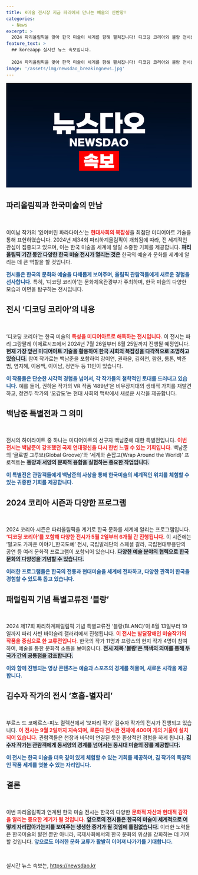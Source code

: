 ```yaml
---
title: K미술 전시장 지금 파리에서 만나는 예술의 신반향!
categories:
  - News
excerpt: >
  2024 파리올림픽을 맞아 한국 미술이 세계를 향해 펼쳐집니다! 디코딩 코리아와 블랑 전시를 통해 미디어아트와 장애인 예술가들의 창의력이 만나 한국 문화를 생생하게 소개합니다. 놓치지 마세요!
feature_text: >
  ## koreaapp 실시간 뉴스 속보입니다.

  2024 파리올림픽을 맞아 한국 미술이 세계를 향해 펼쳐집니다! 디코딩 코리아와 블랑 전시를 통해 미디어아트와 장애인 예술가들의 창의력이 만나 한국 문화를 생생하게 소개합니다. 놓치지 마세요!
image: '/assets/img/newsdao_breakingnews.jpg'
---
```


<p><img src="/assets/img/newsdao_breakingnews.jpg" alt="koreaapp 속보" /></p>

<h2 data-ke-size="size26">파리올림픽과 한국미술의 만남</h2>

<p data-ke-size="size16">&nbsp;</p>  

<p>이이남 작가의 ‘잃어버린 파라다이스’는 <b><span style="color: #ee2323;">현대사회의 복잡성</span></b>을 최첨단 미디어아트 기술을 통해 표현하였습니다. 2024년 제34회 파리하계올림픽이 개최됨에 따라, 전 세계적인 관심이 집중되고 있으며, 이는 한국 미술을 세계에 알릴 소중한 기회를 제공합니다. <b><span style="background-color: #21538527;">파리올림픽 기간 동안 다양한 한국 미술 전시가 열리는 것은</span></b> 한국의 예술과 문화를 세계에 알리는 데 큰 역할을 할 것입니다. </p>

<p><b><span style="color: #1a5490;">전시들은 한국의 문화와 예술을 다채롭게 보여주며, 올림픽 관람객들에게 새로운 경험을 선사합니다.</span></b> 특히, ‘디코딩 코리아’는 문화체육관광부가 주최하며, 한국 미술의 다양한 모습과 이면을 탐구하는 전시입니다.</p>

<h2 data-ke-size="size26">전시 ‘디코딩 코리아’의 내용</h2>

<p data-ke-size="size16">&nbsp;</p>  

<p>‘디코딩 코리아’는 한국 미술의 <b><span style="color: #ee2323;">특성을 미디어아트로 해독하는 전시입니다.</span></b> 이 전시는 파리 그랑팔레 이메르시프에서 2024년 7월 26일부터 8월 25일까지 진행될 예정입니다. <b><span style="background-color: #21538527;">현재 가장 앞선 미디어아트 기술을 활용하여 한국 사회의 복잡성을 다각적으로 조명하고 있습니다.</span></b> 참여 작가로는 백남준을 포함하여 강이연, 권하윤, 김희천, 람한, 룸톤, 박준범, 염지혜, 이용백, 이이남, 정연두 등 11인이 있습니다.</p>

<p><b><span style="color: #1a5490;">이 작품들은 단순한 시각적 경험을 넘어서, 각 작가들의 철학적인 토대를 드러내고 있습니다.</span></b> 예를 들어, 권하윤 작가의 VR 작품 ‘489년’은 비무장지대의 생태적 가치를 재발견하고, 정연두 작가의 ‘오감도’는 현대 사회의 맥락에서 새로운 시각을 제공합니다.</p>

<h2 data-ke-size="size26">백남준 특별전과 그 의미</h2>

<p data-ke-size="size16">&nbsp;</p>  

<p>전시의 하이라이트 중 하나는 미디어아트의 선구자 백남준에 대한 특별전입니다. <b><span style="color: #ee2323;">이번 전시는 백남준이 강조했던 국제 연대정신을 다시 한번 느낄 수 있는 기회입니다.</span></b> 백남준의 ‘글로벌 그루브(Global Groove)’와 ‘세계와 손잡고(Wrap Around the World)’ 프로젝트는 <b><span style="background-color: #21538527;">동양과 서양의 문화적 융합을 실험하는 중요한 작업입니다.</span></b> </p>

<p><b><span style="color: #1a5490;">이 특별전은 관람객들에게 백남준의 사상을 통해 한국미술의 세계적인 위치를 체험할 수 있는 귀중한 기회를 제공합니다.</span></b> </p>

<h2 data-ke-size="size26">2024 코리아 시즌과 다양한 프로그램</h2>

<p data-ke-size="size16">&nbsp;</p>  

<p>2024 코리아 시즌은 파리올림픽을 계기로 한국 문화를 세계에 알리는 프로그램입니다. <b><span style="color: #ee2323;">‘디코딩 코리아’를 포함해 다양한 전시가 5월 2일부터 6개월 간 진행됩니다.</span></b> 이 시즌에는 ‘멀고도 가까운 이야기_한국도예’ 전시, 국립발레단의 스페셜 갈라, 국립현대무용단의 공연 등 여러 문화적 프로그램이 포함되어 있습니다. <b><span style="background-color: #21538527;">다양한 예술 분야의 협력으로 한국 문화의 다양성을 기념할 수 있습니다.</span></b> </p>

<p><b><span style="color: #1a5490;">이러한 프로그램들은 한국의 전통과 현대미술을 세계에 전파하고, 다양한 관객이 한국을 경험할 수 있도록 돕고 있습니다.</span></b></p>

<h2 data-ke-size="size26">패럴림픽 기념 특별교류전 ‘블랑’</h2>

<p data-ke-size="size16">&nbsp;</p>  

<p>2024 제17회 파리하계패럴림픽 기념 특별교류전 ‘블랑(BLANC)’이 8월 13일부터 19일까지 파리 사빈 바야슬리 갤러리에서 진행됩니다. <b><span style="color: #ee2323;">이 전시는 발달장애인 미술작가의 작품을 중심으로 한 교류전입니다.</span></b>  한국의 작가 11명과 프랑스의 현지 작가 4명이 참여하여, 예술을 통한 문화적 소통을 보여줍니다. <b><span style="background-color: #21538527;">전시 제목 '블랑'은 백색의 의미를 통해 두 국가 간의 공통점을 강조합니다.</span></b> </p>

<p><b><span style="color: #1a5490;">이와 함께 진행되는 영상 콘텐츠는 예술과 스포츠의 경계를 허물며, 새로운 시각을 제공합니다.</span></b></p>

<h2 data-ke-size="size26">김수자 작가의 전시 ‘호흡-별자리’</h2>

<p data-ke-size="size16">&nbsp;</p>  

<p>부르스 드 코메르스-피노 컬렉션에서 ‘보따리 작가’ 김수자 작가의 전시가 진행되고 있습니다. <b><span style="color: #ee2323;">이 전시는 9월 2일까지 지속되며, 로툰다 전시관 전체에 400여 개의 거울이 설치되어 있습니다.</span></b> 관람객들은 천장과 바닥이 연결된 듯한 환상적인 경험을 하게 됩니다. <b><span style="background-color: #21538527;">김수자 작가는 관람객에게 동서양의 경계를 넘어서는 동시대 미술의 장를 제공합니다.</span></b> </p>

<p><b><span style="color: #1a5490;">이 전시는 한국 미술을 더욱 깊이 있게 체험할 수 있는 기회를 제공하며, 김 작가의 독창적인 작품 세계를 엿볼 수 있는 자리입니다.</span></b></p>

<h2 data-ke-size="size26">결론</h2>

<p data-ke-size="size16">&nbsp;</p>  

<p>이번 파리올림픽과 연계된 한국 미술 전시는 한국의 다양한 <b><span style="color: #ee2323;">문화적 자산과 현대적 감각을 알리는 중요한 계기가 될 것입니다.</span></b> <b><span style="background-color: #21538527;">앞으로의 전시들은 한국의 미술이 세계적으로 어떻게 자리잡아가는지를 보여주는 생생한 증거가 될 것임에 틀림없습니다.</span></b> 이러한 노력들은 한국미술의 발전 뿐만 아니라, 국제사회에서의 한국 문화의 위상을 강화하는 데 기여할 것입니다. <b><span style="color: #1a5490;">앞으로도 이러한 문화 교류가 활발히 이어져 나가기를 기대합니다.</span></b> </p>

<p data-ke-size="size16">&nbsp;</p>  
실시간 뉴스 속보는, <a href="https://newsdao.kr" rel="dofollow">https://newsdao.kr</a>


